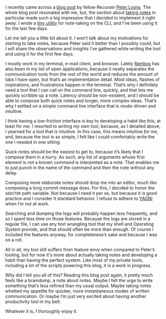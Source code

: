 I recently came across a [blog post](https://peterlyons.com/leveling-up)
by fellow Recurser [Peter Lyons](https://peterlyons.com). The whole blog post
resonated with me, but, the section about [taking
notes](https://peterlyons.com/leveling-up#your-work-journal) in particular made
such a big impression that I decided to implement it right away. I wrote a [tiny
utility](https://github.com/hellerve/notes) for note-taking on the CLI, and
I’ve been using it for the last few days.

Let me tell you a little bit about it. I won’t talk about my motivations for
starting to take notes, because Peter said it better than I possibly could, but
I will share the observations and insights I’ve gathered while writing the tool
and using it for the first few days.

I mostly work in my terminal, e-mail client, and browser. Lately
[Rambox](http://rambox.pro/) has also been in my list of open applications,
because it neatly separates the communication tools from the rest of the world
and reduces the amount of tabs I have open, but that’s an implementation
detail. Most ideas, flashes of inspirations, and frustrations happen in the
terminal. That’s why I definitely need a tool that I can call on the command
line, quickly, and that lets me quickly scribble up a note. Latency should be
non-existent, and I should be able to compose both quick notes and longer, more
complex ideas. That’s why I settled on a simple command line interface that is
mode-driven and intuitive.

I think having a low-friction interface is key to developing a habit like this,
at least for me. I resorted to writing my own tool, because, as I detailed
above, I yearned for a tool that is intuitive. In this case, this means
intuitive _for me_, and, because the tool is so simple, I felt like I could
comfortably write the one I needed in one sitting.

Quick notes should be the easiest to get to, because it’s likely that I compose
them in a hurry. As such, any list of arguments whose first element is not a
known command is interpreted as a note. That enables me to just punch in the
name of the command and then the note without any delay.

Composing more elaborate notes should drop me into an editor, much like
composing a long commit message does. For this, I decided to honor the
`$EDITOR` path variable. Not because I need it per se, but because it is good
practice and I consider it standard behavior. I refuse to adhere to
[YAGNI](https://en.wikipedia.org/wiki/You_aren%27t_gonna_need_it) when I’m not
at work.

Searching and dumping the logs will probably happen less frequently, and so I
spent less time on those features. Because the logs are stored in a regular
file, I can use any text wrangling tool that my shell and Operating System
provide, and that should often be more than enough. Of course I included the
features anyway, for completeness’s sake and because I was on a roll.

All in all, my tool still suffers from feature envy when compared to Peter’s
tooling, but for now it's more about actually taking notes and developing a habit
than having the perfect system. Like most of my private tools,
including a lot of the scripts powering this blog, it is a work in progress.

Why did I tell you all of this? Reading this blog post again, it pretty much
feels like a braindump, a note about notes. Maybe I felt the urge to write
something that’s less refined than my usual output. Maybe taking notes whetted
my appetite for quicker, more instantaneous modes of written communication.
Or maybe I’m just very excited about having another productivity tool in my
belt.

Whatever it is, I thoroughly enjoy it.
